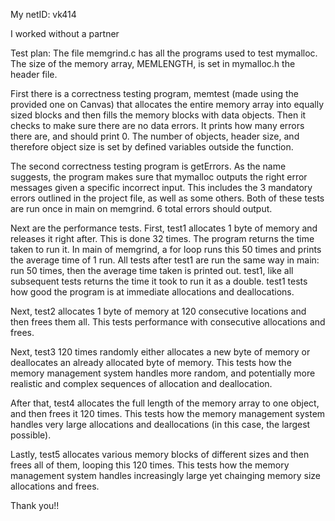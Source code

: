 My netID: vk414

I worked without a partner

Test plan:
The file memgrind.c has all the programs used to test mymalloc. 
The size of the memory array, MEMLENGTH, is set in mymalloc.h the header file. 

First there is a correctness testing program, memtest (made using the provided one on Canvas) that allocates the entire memory array into equally sized blocks and then fills the memory blocks with data objects. Then it checks to make sure there are no data errors. It prints how many errors there are, and should print 0. The number of objects, header size, and therefore object size is set by defined variables outside the function.

The second correctness testing program is getErrors. As the name suggests, the program makes sure that mymalloc outputs the right error messages given a specific incorrect input. This includes the 3 mandatory errors outlined in the project file, as well as some others. Both of these tests are run once in main on memgrind. 6 total errors should output.

Next are the performance tests. First, test1 allocates 1 byte of memory and releases it right after. This is done 32 times. The program returns the time taken to run it. In main of memgrind, a for loop runs this 50 times and prints the average time of 1 run. All tests after test1 are run the same way in main: run 50 times, then the average time taken is printed out. test1, like all subsequent tests returns the time it took to run it as a double. test1 tests how good the program is at immediate allocations and deallocations.

Next, test2 allocates 1 byte of memory at 120 consecutive locations and then frees them all. This tests performance with consecutive allocations and frees. 

Next, test3 120 times randomly either allocates a new byte of memory or deallocates an already allocated byte of memory. This tests how the memory management system handles more random, and potentially more realistic and complex sequences of allocation and deallocation.

After that, test4 allocates the full length of the memory array to one object, and then frees it 120 times. This tests how the memory management system handles very large allocations and deallocations (in this case, the largest possible).

Lastly, test5 allocates various memory blocks of different sizes and then frees all of them, looping this 120 times. This tests how the memory management system handles increasingly large yet chainging memory size allocations and frees. 

Thank you!! 


